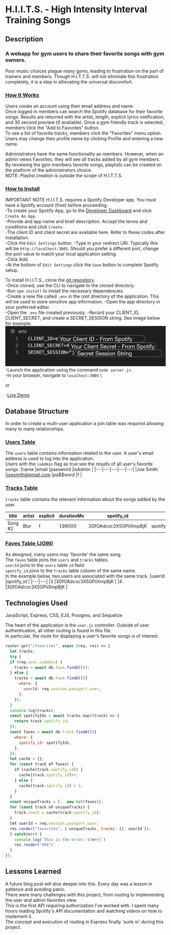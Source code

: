# H.I.I.T.S. - High Intensity Interval Training Songs

## Description 
### A webapp for gym users to share their favorite songs with gym owners.
Poor music choices plague many gyms, leading to frustration on the part of trainers and members. 
Though H.I.T.T.S. will not eliminate this frustration completely, it is a step in allievating the universal discomfort. 

### <ins>How It Works</ins>
Users create an account using their email address and name. \
Once logged in members can search the Spotify database for their favorite songs.
Results are returned with the artist, length, explicit lyrics notification, and 30 second preview (if available). Once a gym friendly track is selected, members click the "Add to Favorites" button. \
To see a list of favorite tracks, members click the "Favorites" menu option. \
Users may change their profile name by clicking Profile and entering a new name.

Administrators have the same functionality as members. However, when an admin views Favorites, they will see all tracks added by all gym members. 
By reviewing the gym members favorite songs, playlists can be created on the platform of the administrators choice. \
NOTE: Playlist creation is outside the scope of H.I.T.T.S.

### <ins>How to Install</ins>
IMPORTANT NOTE
H.I.I.T.S. requires a Spotify Developer app. You must have a Spotify account (free) before proceeding.\
-To create your Spotify App, go to the [Developer Dashboard](https://developer.spotify.com/dashboard/applications) and click `Create An App`.\
-Provide and app name and brief description. Accept the terms and conditions and click `Create`. \
-The client ID and client secret are available here. Refer to these codes after installation. \
-Click the `Edit Settings` button. 
-Type in your redirect URI. Typically this will be `http://localhost:3005`. Should you prefer a different port, change the port value to match your local application setting. \
-Click Add. \
-At the bottom of `Edit Settings` click the `Save` button to complete Spotify setup. 


To install H.I.I.T.S., clone the [git repository](https://github.com/JJURIZ/H.I.I.T.S.). \
-Once cloned, use the CLI to navigate to the cloned directory. \
-Run `npm install` to install the necessary dependencies. \
-Create a new file called `.env` in the root directory of the application. This will be used to store sensitive app information. 
-Open the app directory in your preferred editor. \
-Open the `.env` file created previously. 
-Record your CLIENT_ID, CLIENT_SECRET, and create a SECRET_SESSION string. See image below for example: \
![.env_example](public/assets/Secrets.png) \
-Launch the application using the command `node server.js`. \
-In your browser, navigate to `localhost:3005` \

or 

-[Live Demo](https://hiitsongs.herokuapp.com/)


## Database Structure
In order to create a multi-user application a join table was required allowing many to many relationships.
### <ins>Users Table</ins>
The `users` table contains information related to the user. A user's email address is used to log into the application. \
Users with the `isAdmin` flag as true see the results of all user's favorite songs. 
|name   |email   |password   |isAdmin   |
|---|---|---|---|---|
|Joe Smith   |joesmith@email.com   |pa$$word   |f  |


### <ins>Tracks Table</ins>
`tracks` table contains the relevant information about the songs added by the user.

|title   |artist   |explicit   |durationMs   |spotify_id |preview_url 
|---|---|---|---|---|---|
|Song #2  |Blur   |f  |198000  |3GfOAdcoc3X5GPiiXmpBjK |spotify:track:3GfOAdcoc3X5GPiiXmpBjK

### <ins>Faves Table (JOIN)</ins>
As designed, many users may 'favorite' the same song. \
The `faves` table joins the `users` and `tracks` tables. \
`userId` joins to the `users` table `id` field. \
`spotify_id` joins to the `tracks` table column of the same name. \
In the example below, two users are associated with the same track.
|userId  |spotify_id  |
|---|---|
|3  |3GfOAdcoc3X5GPiiXmpBjK   |
|4  |3GfOAdcoc3X5GPiiXmpBjK   |


## Technologies Used
JavaScript, Express, CSS, EJS, Postgres, and Sequelize 

The heart of the application is the `user.js` controller. Outside of user authentication, all other routing is found in this file. \
In particular, the route for displaying a user's favorite songs is of interest.
```js
router.get("/favorites", async (req, res) => {
  let tracks;
  try {
  if (req.user.isAdmin) {
    tracks = await db.fave.findAll();
  } else {
    tracks = await db.fave.findAll({
      where: {
        userId: req.session.passport.user,
      },
    });
  }
  console.log(tracks);
  const spotifyIds = await tracks.map((track) => {
    return track.spotify_id;
  });
  const faves = await db.track.findAll({
    where: {
      spotify_id: spotifyIds,
    },
  });
  let cache = {};
  for (const track of faves) {
    if (cache[track.spotify_id]) {
      cache[track.spotify_id]++;
    } else {
      cache[track.spotify_id] = 1;
    }
  }
  const uniqueTracks = [...new Set(faves)];
  for (const track of uniqueTracks) {
    track.count = cache[track.spotify_id];
  }
  let userId = req.session.passport.user;
  res.render("favorites", { uniqueTracks, tracks: [], userId });
  } catch(err) {
    console.log(`This is the error: ${err}`)
    res.render("404")
  }
});
```

## Lessons Learned
A future blog post will dive deeper into this. Every day was a lesson in patience and avoiding panic. \
There were many challenges with this project, from routing to implementing the user and admin favorites view. \
This is the first API requiring authorization I've worked with. I spent many hours reading Spotify's API documentation and watching videos on how to implement it. \
The concept and execution of routing in Express finally 'sunk in' during this project.


